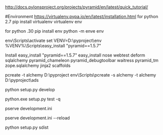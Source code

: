 http://docs.pylonsproject.org/projects/pyramid/en/latest/quick_tutorial/

#Environment
https://virtualenv.pypa.io/en/latest/installation.html
for python 2.7
pip install virtualenv
virtualenv env

for python .30
pip install env
python -m enve env


env\Scripts\activate
set VENV=D:\pyproject\env 
%VENV%\Scripts\easy_install "pyramid==1.5.7"

Install
easy_install "pyramid==1.5.7"
easy_install nose webtest deform sqlalchemy pyramid_chameleon pyramid_debugtoolbar waitress pyramid_tm zope.sqlalchemy jinja2 scaffolds

pcreate -t alchemy D:\pyproject
env\Scripts\pcreate -s alchemy -t alchemy D:\pyproject\ads

python setup.py develop

python.exe setup.py test -q

pserve development.ini

pserve development.ini --reload

python setup.py sdist
